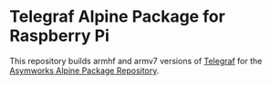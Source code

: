 # Telegraf Alpine Package for Raspberry Pi

This repository builds armhf and armv7 versions of [Telegraf](https://www.influxdata.com/time-series-platform/telegraf/) for the [Asymworks Alpine Package Repository](https://pkgs.asymworks.net).